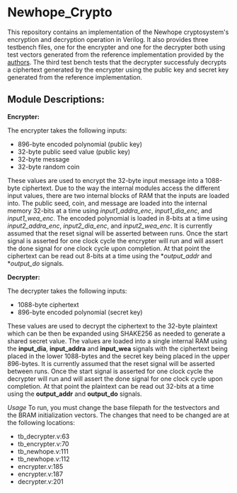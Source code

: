 # Newhope_Crypto
This repository contains an implementation of the Newhope cryptosystem's encryption and decryption operation in Verilog. It also provides three testbench files, one for the encrypter and one for the decrypter both using test vectors generated from the reference implementation provided by the [authors](https://newhopecrypto.org/resources.shtml). The third test bench tests that the decrypter successfuly decrypts a ciphertext generated by the encrypter using the public key and secret key generated from the reference implementation.

## Module Descriptions:

__Encrypter:__

The encrypter takes the following inputs:
  * 896-byte encoded polynomial (public key)
  * 32-byte public seed value (public key)
  * 32-byte message
  * 32-byte random coin
  
These values are used to encrypt the 32-byte input message into a 1088-byte ciphertext. Due to the way the internal modules access the different input values, there are two internal blocks of RAM that the inputs are loaded into. The public seed, coin, and message are loaded into the internal memory 32-bits at a time using *input1_addra_enc*, *input1_dia_enc*, and *input1_wea_enc*. The encoded polynomial is loaded in 8-bits at a time using *input2_addra_enc*, *input2_dia_enc*, and *input2_wea_enc*. It is currently assumed that the reset signal will be asserted between runs. Once the start signal is asserted for one clock cycle the encrypter will run and will assert the done signal for one clock cycle upon completion. At that point the ciphertext can be read out 8-bits at a time using the **output_addr* and **output_do* signals.

__Decrypter:__

The decrypter takes the following inputs:
  * 1088-byte ciphertext
  * 896-byte encoded polynomial (secret key)

These values are used to decrypt the ciphertext to the 32-byte plaintext which can be then be expanded using SHAKE256 as needed to generate a shared secret value. The values are loaded into a single internal RAM using the **input_dia**, **input_addra** and **input_wea** signals with the ciphertext being placed in the lower 1088-bytes and the secret key being placed in the upper 896-bytes. It is currently assumed that the reset signal will be asserted between runs. Once the start signal is asserted for one clock cycle the decrypter will run and will assert the done signal for one clock cycle upon completion. At that point the plaintext can be read out 32-bits at a time using the **output_addr** and **output_do** signals.

_Usage_
To run, you must change the base filepath for the testvectors and the BRAM initialization vectors. The changes that need to be changed are at the following locations:
  * tb_decrypter.v:63
  * tb_encrypter.v:70
  * tb_newhope.v:111
  * tb_newhope.v:112
  * encrypter.v:185
  * encrypter.v:187
  * decrypter.v:201


